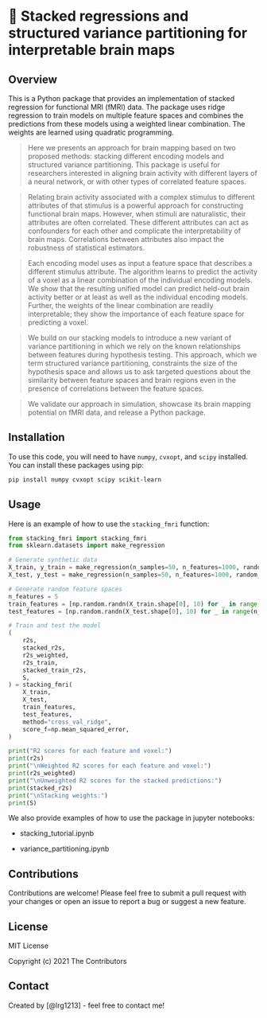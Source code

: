 # 🧠 Stacked regressions and structured variance partitioning for interpretable brain maps 

## Overview

This is a Python package that provides an implementation of stacked regression for functional MRI (fMRI) data. The package uses ridge regression to train models on multiple feature spaces and combines the predictions from these models using a weighted linear combination. The weights are learned using quadratic programming.

> Here we presents an approach for brain mapping based on two proposed methods: stacking different encoding models and structured variance partitioning. This package is useful for researchers interested in aligning brain activity with different layers of a neural network, or with other types of correlated feature spaces.

> Relating brain activity associated with a complex stimulus to different attributes of that stimulus is a powerful approach for constructing functional brain maps. However, when stimuli are naturalistic, their attributes are often correlated. These different attributes can act as confounders for each other and complicate the interpretability of brain maps. Correlations between attributes also impact the robustness of statistical estimators.

> Each encoding model uses as input a feature space that describes a different stimulus attribute. The algorithm learns to predict the activity of a voxel as a linear combination of the individual encoding models. We show that the resulting unified model can predict held-out brain activity better or at least as well as the individual encoding models. Further, the weights of the linear combination are readily interpretable; they show the importance of each feature space for predicting a voxel.

> We build on our stacking models to introduce a new variant of variance partitioning in which we rely on the known relationships between features during hypothesis testing. This approach, which we term structured variance partitioning, constraints the size of the hypothesis space and allows us to ask targeted questions about the similarity between feature spaces and brain regions even in the presence of correlations between the feature spaces.

> We validate our approach in simulation, showcase its brain mapping potential on fMRI data, and release a Python package.

## Installation
To use this code, you will need to have `numpy`, `cvxopt`, and `scipy` installed. You can install these packages using pip:


```bash
pip install numpy cvxopt scipy scikit-learn
```


## Usage
Here is an example of how to use the `stacking_fmri` function:
```python
from stacking_fmri import stacking_fmri
from sklearn.datasets import make_regression

# Generate synthetic data
X_train, y_train = make_regression(n_samples=50, n_features=1000, random_state=42)
X_test, y_test = make_regression(n_samples=50, n_features=1000, random_state=43)

# Generate random feature spaces
n_features = 5
train_features = [np.random.randn(X_train.shape[0], 10) for _ in range(n_features)]
test_features = [np.random.randn(X_test.shape[0], 10) for _ in range(n_features)]

# Train and test the model
(
    r2s,
    stacked_r2s,
    r2s_weighted,
    r2s_train,
    stacked_train_r2s,
    S,
) = stacking_fmri(
    X_train,
    X_test,
    train_features,
    test_features,
    method="cross_val_ridge",
    score_f=np.mean_squared_error,
)

print("R2 scores for each feature and voxel:")
print(r2s)
print("\nWeighted R2 scores for each feature and voxel:")
print(r2s_weighted)
print("\nUnweighted R2 scores for the stacked predictions:")
print(stacked_r2s)
print("\nStacking weights:")
print(S)
```

We also provide examples of how to use the package in jupyter notebooks:

- stacking_tutorial.ipynb

- variance_partitioning.ipynb


<!-- ## Project Status
Project is: _complete_  -->


## Contributions
Contributions are welcome! Please feel free to submit a pull request with your changes or open an issue to report a bug or suggest a new feature.

## License

MIT License

Copyright (c) 2021 The Contributors



## Contact
Created by [@lrg1213] - feel free to contact me!


